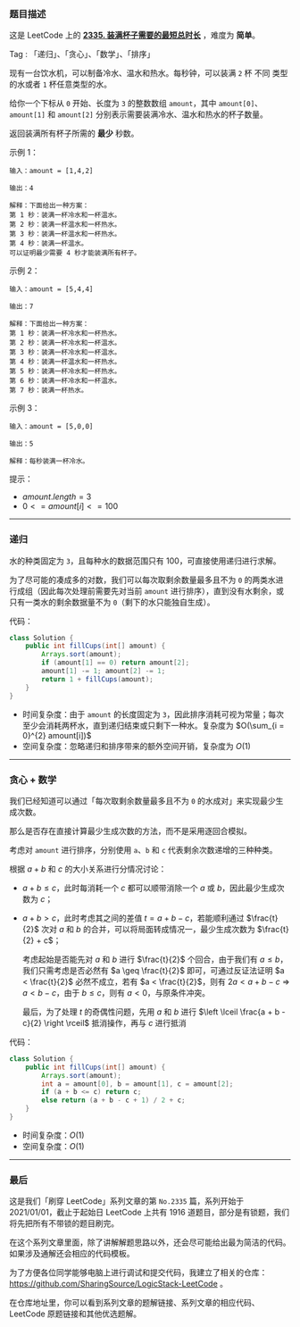 ### 题目描述

这是 LeetCode 上的 **[2335. 装满杯子需要的最短总时长]()** ，难度为 **简单**。

Tag : 「递归」、「贪心」、「数学」、「排序」



现有一台饮水机，可以制备冷水、温水和热水。每秒钟，可以装满 `2` 杯 不同 类型的水或者 `1` 杯任意类型的水。

给你一个下标从 `0` 开始、长度为 `3` 的整数数组 `amount`，其中 `amount[0]`、`amount[1]` 和 `amount[2]` 分别表示需要装满冷水、温水和热水的杯子数量。

返回装满所有杯子所需的 **最少** 秒数。

示例 1：
```
输入：amount = [1,4,2]

输出：4

解释：下面给出一种方案：
第 1 秒：装满一杯冷水和一杯温水。
第 2 秒：装满一杯温水和一杯热水。
第 3 秒：装满一杯温水和一杯热水。
第 4 秒：装满一杯温水。
可以证明最少需要 4 秒才能装满所有杯子。
```
示例 2：
```
输入：amount = [5,4,4]

输出：7

解释：下面给出一种方案：
第 1 秒：装满一杯冷水和一杯热水。
第 2 秒：装满一杯冷水和一杯温水。
第 3 秒：装满一杯冷水和一杯温水。
第 4 秒：装满一杯温水和一杯热水。
第 5 秒：装满一杯冷水和一杯热水。
第 6 秒：装满一杯冷水和一杯温水。
第 7 秒：装满一杯热水。
```
示例 3：
```
输入：amount = [5,0,0]

输出：5

解释：每秒装满一杯冷水。
```

提示：
* $amount.length = 3$
* $0 <= amount[i] <= 100$

---

### 递归

水的种类固定为 `3`，且每种水的数据范围只有 $100$，可直接使用递归进行求解。

为了尽可能的凑成多的对数，我们可以每次取剩余数量最多且不为 `0` 的两类水进行成组（因此每次处理前需要先对当前 `amount` 进行排序），直到没有水剩余，或只有一类水的剩余数据量不为 `0`（剩下的水只能独自生成）。

代码：
```Java
class Solution {
    public int fillCups(int[] amount) {
        Arrays.sort(amount);
        if (amount[1] == 0) return amount[2];
        amount[1] -= 1; amount[2] -= 1;
        return 1 + fillCups(amount);
    }
}
```
* 时间复杂度：由于 `amount` 的长度固定为 `3`，因此排序消耗可视为常量；每次至少会消耗两杯水，直到递归结束或只剩下一种水。复杂度为 $O(\sum_{i = 0}^{2} amount[i])$
* 空间复杂度：忽略递归和排序带来的额外空间开销，复杂度为 $O(1)$

---

### 贪心 + 数学

我们已经知道可以通过「每次取剩余数量最多且不为 `0` 的水成对」来实现最少生成次数。

那么是否存在直接计算最少生成次数的方法，而不是采用逐回合模拟。

考虑对 `amount` 进行排序，分别使用 `a`、`b` 和 `c` 代表剩余次数递增的三种种类。

根据 $a + b$ 和 $c$ 的大小关系进行分情况讨论：

* $a + b \leq c$，此时每消耗一个 $c$ 都可以顺带消除一个 $a$ 或 $b$，因此最少生成次数为 $c$；

* $a + b > c$，此时考虑其之间的差值 $t = a + b - c$，若能顺利通过 $\frac{t}{2}$ 次对 $a$ 和 $b$ 的合并，可以将局面转成情况一，最少生成次数为 $\frac{t}{2} + c$；

	考虑起始是否能先对 $a$ 和 $b$ 进行 $\frac{t}{2}$ 个回合，由于我们有 $a \leq b$，我们只需考虑是否必然有 $a \geq \frac{t}{2}$ 即可，可通过反证法证明 $a < \frac{t}{2}$ 必然不成立，若有 $a < \frac{t}{2}$，则有 $2a < a + b - c$ => $a < b - c$，由于 $b \leq c$，则有 $a < 0$，与原条件冲突。
	
	最后，为了处理 $t$ 的奇偶性问题，先用 $a$ 和 $b$ 进行 $\left \lceil \frac{a + b - c}{2} \right \rceil$ 抵消操作，再与 $c$ 进行抵消

代码：
```Java
class Solution {
    public int fillCups(int[] amount) {
        Arrays.sort(amount);
        int a = amount[0], b = amount[1], c = amount[2];
        if (a + b <= c) return c;        
        else return (a + b - c + 1) / 2 + c;
    }
}
```
* 时间复杂度：$O(1)$
* 空间复杂度：$O(1)$

---

### 最后

这是我们「刷穿 LeetCode」系列文章的第 `No.2335` 篇，系列开始于 2021/01/01，截止于起始日 LeetCode 上共有 1916 道题目，部分是有锁题，我们将先把所有不带锁的题目刷完。

在这个系列文章里面，除了讲解解题思路以外，还会尽可能给出最为简洁的代码。如果涉及通解还会相应的代码模板。

为了方便各位同学能够电脑上进行调试和提交代码，我建立了相关的仓库：https://github.com/SharingSource/LogicStack-LeetCode 。

在仓库地址里，你可以看到系列文章的题解链接、系列文章的相应代码、LeetCode 原题链接和其他优选题解。

